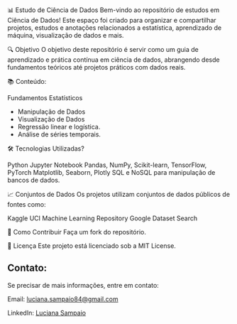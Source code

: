 📊 Estudo de Ciência de Dados
Bem-vindo ao repositório de estudos em Ciência de Dados! Este espaço foi criado para organizar e compartilhar projetos, estudos e anotações relacionados a estatística, aprendizado de máquina, visualização de dados e mais.


🔍 Objetivo
O objetivo deste repositório é servir como um guia de aprendizado e prática contínua em ciência de dados, abrangendo desde fundamentos teóricos até projetos práticos com dados reais.



📚 Conteúdo: 

Fundamentos Estatísticos
- Manipulação de Dados
- Visualização de Dados
- Regressão linear e logística.
- Análise de séries temporais.


🛠️ Tecnologias Utilizadas?

Python
Jupyter Notebook
Pandas, NumPy, Scikit-learn, TensorFlow, PyTorch
Matplotlib, Seaborn, Plotly
SQL e NoSQL para manipulação de bancos de dados.


📈 Conjuntos de Dados
Os projetos utilizam conjuntos de dados públicos de fontes como:

Kaggle
UCI Machine Learning Repository
Google Dataset Search


🌟 Como Contribuir
Faça um fork do repositório.


📄 Licença
Este projeto está licenciado sob a MIT License.


## Contato:
Se precisar de mais informações, entre em contato:

Email: luciana.sampaio84@gmail.com

LinkedIn: [Luciana Sampaio ](https://www.linkedin.com/in/luciana-sampaio/)





